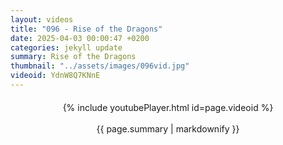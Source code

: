 ```yaml
---
layout: videos
title: "096 - Rise of the Dragons"
date: 2025-04-03 00:00:47 +0200
categories: jekyll update
summary: Rise of the Dragons
thumbnail: "../assets/images/096vid.jpg"
videoid: YdnW8Q7KNnE
---
```


<div style="text-align: center; margin-top: 20px;">
  {% include youtubePlayer.html id=page.videoid %}
  <p style="margin-top: 15px; font-size: 1.2em; color: #333;">
    <p>{{ page.summary | markdownify }}</p>
  </p>
</div>
